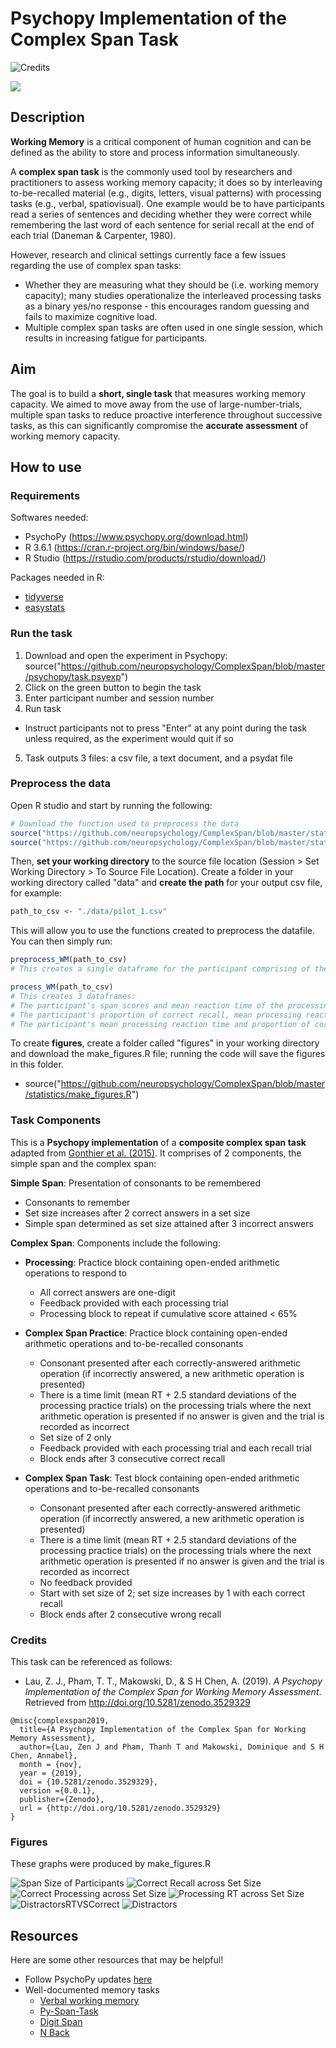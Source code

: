 # Psychopy Implementation of the Complex Span Task

![Credits](https://zenodo.org/badge/doi/10.5281/zenodo.3529329.svg)


![](WM.gif)

## Description

**Working Memory** is a critical component of human cognition and can be defined as the ability to store and process information simultaneously.

A **complex span task** is the commonly used tool by researchers and practitioners to assess working memory capacity; it does so by interleaving 
to-be-recalled material (e.g., digits, letters, visual patterns) with processing tasks (e.g., verbal, spatiovisual). One example would be to have participants read a series of sentences and deciding whether they were correct
while remembering the last word of each sentence for serial recall at the end of each trial (Daneman & Carpenter, 1980).

However, research and clinical settings currently face a few issues regarding the use of complex span tasks:
- Whether they are measuring what they should be (i.e. working memory capacity); many studies operationalize
the interleaved processing tasks as a binary yes/no response - this encourages random guessing and fails to maximize cognitive load.
- Multiple complex span tasks are often used in one single session, which results in increasing fatigue for participants. 

## Aim

The goal is to build a **short, single task** that measures working memory capacity. We aimed to move away from the use of large-number-trials, 
multiple span tasks to reduce proactive interference throughout successive tasks, as this can significantly compromise the **accurate assessment**
of working memory capacity.

## How to use

### Requirements

Softwares needed:
- PsychoPy (https://www.psychopy.org/download.html)
- R 3.6.1 (https://cran.r-project.org/bin/windows/base/)
- R Studio (https://rstudio.com/products/rstudio/download/)

Packages needed in R:
- [tidyverse](https://cran.r-project.org/web/packages/tidyverse/index.html)
- [easystats](https://github.com/easystats/easystats)

### Run the task

1. Download and open the experiment in Psychopy: source("https://github.com/neuropsychology/ComplexSpan/blob/master/psychopy/task.psyexp") 
2. Click on the green button to begin the task
3. Enter participant number and session number 
4. Run task
- Instruct participants not to press "Enter" at any point during the task unless required, as the experiment would quit if so
5. Task outputs 3 files: a csv file, a text document, and a psydat file

### Preprocess the data

Open R studio and start by running the following:

```r
# Download the function used to preprocess the data
source("https://github.com/neuropsychology/ComplexSpan/blob/master/statistics/preprocessing.R")
source("https://github.com/neuropsychology/ComplexSpan/blob/master/statistics/processing.R")
```
Then, **set your working directory** to the source file location (Session > Set Working Directory > To Source File Location).
Create a folder in your working directory called "data" and **create the path** for your output csv file, for example:

```r
path_to_csv <- "./data/pilot_1.csv"
```

This will allow you to use the functions created to preprocess the datafile. You can then simply run:

```r
preprocess_WM(path_to_csv)
# This creates a single dataframe for the participant comprising of the simple span and complex span task components.

process_WM(path_to_csv)
# This creates 3 dataframes:
# The participant's span scores and mean reaction time of the processing trials;
# The participant's proportion of correct recall, mean processing reaction time, and proportion of correct processing across set sizes;
# The participant's mean processing reaction time and proportion of correct processing across different distractors 
```

To create **figures**, create a folder called "figures" in your working directory and download the make_figures.R file; running the code will save the figures in this folder.
- source("https://github.com/neuropsychology/ComplexSpan/blob/master/statistics/make_figures.R")


### Task Components

This is a **Psychopy implementation** of a **composite complex span task** adapted from [Gonthier et al. (2015)](https://link.springer.com/article/10.3758/s13428-015-0566-3). It comprises of 2 components, the simple span
and the complex span:

**Simple Span**: Presentation of consonants to be remembered
  - Consonants to remember
  - Set size increases after 2 correct answers in a set size
  - Simple span determined as set size attained after 3 incorrect answers

**Complex Span**: Components include the following:
  - **Processing**: Practice block containing open-ended arithmetic operations to respond to
    - All correct answers are one-digit
    - Feedback provided with each processing trial
    - Processing block to repeat if cumulative score attained < 65%

  - **Complex Span Practice**: Practice block containing open-ended arithmetic operations and to-be-recalled consonants
    - Consonant presented after each correctly-answered arithmetic operation (if incorrectly answered, a new arithmetic operation is presented)
    - There is a time limit (mean RT + 2.5 standard deviations of the processing practice trials) on the processing trials where the next arithmetic operation is presented if no answer is given and the trial is recorded as incorrect
    - Set size of 2 only
    - Feedback provided with each processing trial and each recall trial
    - Block ends after 3 consecutive correct recall

  - **Complex Span Task**: Test block containing open-ended arithmetic operations and to-be-recalled consonants
    - Consonant presented after each correctly-answered arithmetic operation (if incorrectly answered, a new arithmetic operation is presented)
    - There is a time limit (mean RT + 2.5 standard deviations of the processing practice trials) on the processing trials where the next arithmetic operation is presented if no answer is given and the trial is recorded as incorrect
    - No feedback provided
    - Start with set size of 2; set size increases by 1 with each correct recall
    - Block ends after 2 consecutive wrong recall

### Credits

This task can be referenced as follows:

- Lau, Z. J., Pham, T. T., Makowski, D., & S H Chen, A. (2019). *A Psychopy Implementation of the Complex Span for Working Memory Assessment*. Retrieved from http://doi.org/10.5281/zenodo.3529329

```
@misc{complexspan2019,
  title={A Psychopy Implementation of the Complex Span for Working Memory Assessment},
  author={Lau, Zen J and Pham, Thanh T and Makowski, Dominique and S H Chen, Annabel},
  month = {nov},
  year = {2019},
  doi = {10.5281/zenodo.3529329},
  version ={0.0.1},
  publisher={Zenodo},
  url = {http://doi.org/10.5281/zenodo.3529329}
}

```

### Figures

These graphs were produced by make_figures.R

![Span Size of Participants](https://github.com/neuropsychology/ComplexSpan/blob/master/statistics/figures/Participant_SpanSize.png)
![Correct Recall across Set Size](https://github.com/neuropsychology/ComplexSpan/blob/master/statistics/figures/SetSize_RecallCorr.png)
![Correct Processing across Set Size](https://github.com/neuropsychology/ComplexSpan/blob/master/statistics/figures/SetSize_ProcessingCorr.png)
![Processing RT across Set Size](https://github.com/neuropsychology/ComplexSpan/blob/master/statistics/figures/SetSize_ProcessingRT.png)
![DistractorsRTVSCorrect](https://github.com/neuropsychology/ComplexSpan/blob/master/statistics/figures/Distractor_RTvsCorrect.png)
![Distractors](https://github.com/neuropsychology/ComplexSpan/blob/master/statistics/figures/Distractors.png)

## Resources

Here are some other resources that may be helpful! 

- Follow PsychoPy updates [here](https://github.com/psychopy/psychopy)
- Well-documented memory tasks
  - [Verbal working memory](https://github.com/janakl4us/workingmemory)
  - [Py-Span-Task](https://github.com/tmalsburg/py-span-task)
  - [Digit Span](https://github.com/expfactory-experiments/digit-span)
  - [N Back](https://github.com/elayden/N-Back-for-Matlab)
  
